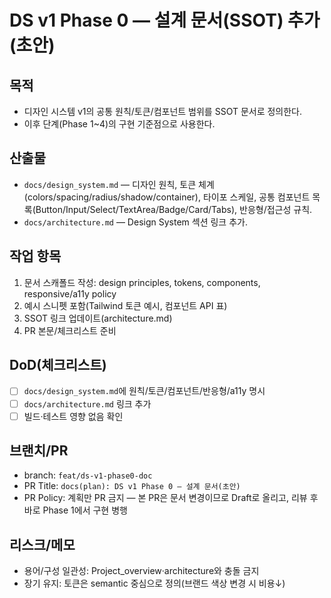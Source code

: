 # DS v1 Phase 0 — 설계 문서(SSOT) 추가 (초안)

## 목적
- 디자인 시스템 v1의 공통 원칙/토큰/컴포넌트 범위를 SSOT 문서로 정의한다.
- 이후 단계(Phase 1~4)의 구현 기준점으로 사용한다.

## 산출물
- `docs/design_system.md` — 디자인 원칙, 토큰 체계(colors/spacing/radius/shadow/container), 타이포 스케일, 공통 컴포넌트 목록(Button/Input/Select/TextArea/Badge/Card/Tabs), 반응형/접근성 규칙.
- `docs/architecture.md` — Design System 섹션 링크 추가.

## 작업 항목
1) 문서 스캐폴드 작성: design principles, tokens, components, responsive/a11y policy
2) 예시 스니펫 포함(Tailwind 토큰 예시, 컴포넌트 API 표)
3) SSOT 링크 업데이트(architecture.md)
4) PR 본문/체크리스트 준비

## DoD(체크리스트)
- [ ] `docs/design_system.md`에 원칙/토큰/컴포넌트/반응형/a11y 명시
- [ ] `docs/architecture.md` 링크 추가
- [ ] 빌드·테스트 영향 없음 확인

## 브랜치/PR
- branch: `feat/ds-v1-phase0-doc`
- PR Title: `docs(plan): DS v1 Phase 0 — 설계 문서(초안)`
- PR Policy: 계획만 PR 금지 — 본 PR은 문서 변경이므로 Draft로 올리고, 리뷰 후 바로 Phase 1에서 구현 병행

## 리스크/메모
- 용어/구성 일관성: Project_overview·architecture와 충돌 금지
- 장기 유지: 토큰은 semantic 중심으로 정의(브랜드 색상 변경 시 비용↓)
